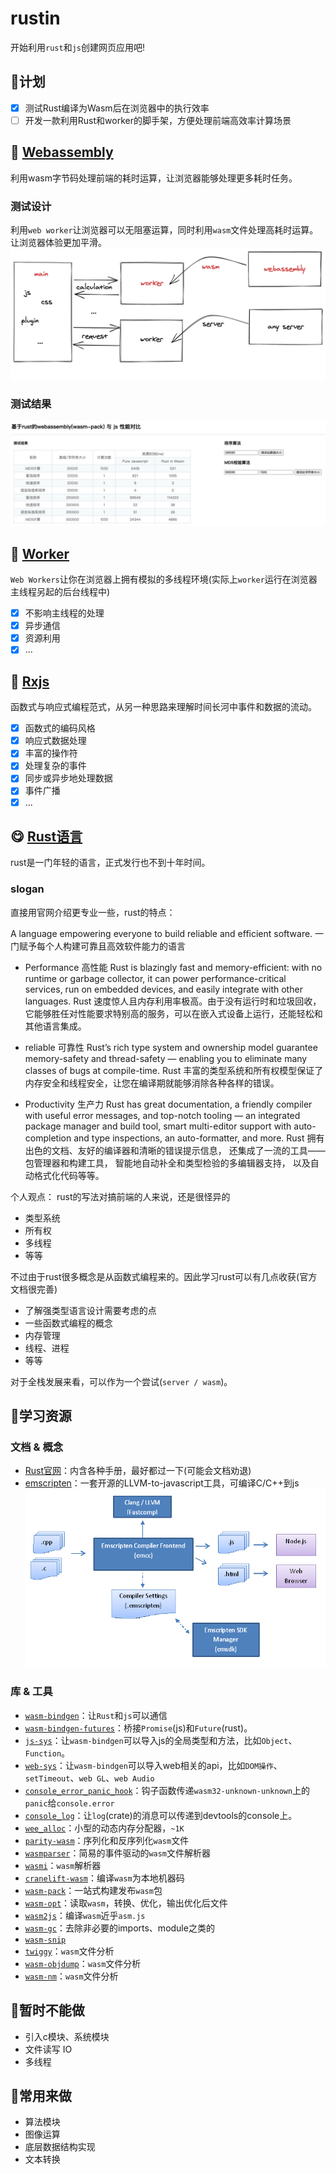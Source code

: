 # rustin

开始利用`rust`和`js`创建网页应用吧!

## 📎计划

- [x] 测试Rust编译为Wasm后在浏览器中的执行效率
- [ ] 开发一款利用Rust和worker的脚手架，方便处理前端高效率计算场景

## 🚀 [Webassembly](https://webassembly.github.io/spec/core/)
利用wasm字节码处理前端的耗时运算，让浏览器能够处理更多耗时任务。

### 测试设计
利用`web worker`让浏览器可以无阻塞运算，同时利用`wasm`文件处理高耗时运算。让浏览器体验更加平滑。
![design](./img/framework.png)

### 测试结果
![benchmark](./img/benchmark-1.jpeg)

## 🧵 [Worker](https://developer.mozilla.org/en-US/docs/Web/API/Web_Workers_API/Using_web_workers)

`Web Workers`让你在浏览器上拥有模拟的多线程环境(实际上`worker`运行在浏览器主线程另起的后台线程中)

- [x] 不影响主线程的处理
- [x] 异步通信
- [x] 资源利用
- [x] ...

## 🐂 [Rxjs](https://github.com/ReactiveX/RxJS)

函数式与响应式编程范式，从另一种思路来理解时间长河中事件和数据的流动。

- [x] 函数式的编码风格
- [x] 响应式数据处理
- [x] 丰富的操作符
- [x] 处理复杂的事件
- [x] 同步或异步地处理数据
- [x] 事件广播
- [x] ...

## 😋 [Rust语言](https://www.rust-lang.org/)

rust是一门年轻的语言，正式发行也不到十年时间。

### slogan

直接用官网介绍更专业一些，rust的特点：

A language empowering everyone to build reliable and efficient software.
一门赋予每个人构建可靠且高效软件能力的语言

- Performance 高性能
  Rust is blazingly fast and memory-efficient: with no runtime or garbage collector, it can power performance-critical services, run on embedded devices, and easily integrate with other languages.
  Rust 速度惊人且内存利用率极高。由于没有运行时和垃圾回收，它能够胜任对性能要求特别高的服务，可以在嵌入式设备上运行，还能轻松和其他语言集成。

- reliable 可靠性
  Rust’s rich type system and ownership model guarantee memory-safety and thread-safety — enabling you to eliminate many classes of bugs at compile-time.
  Rust 丰富的类型系统和所有权模型保证了内存安全和线程安全，让您在编译期就能够消除各种各样的错误。

- Productivity 生产力
  Rust has great documentation, a friendly compiler with useful error messages, and top-notch tooling — an integrated package manager and build tool, smart multi-editor support with auto-completion and type inspections, an auto-formatter, and more.
  Rust 拥有出色的文档、友好的编译器和清晰的错误提示信息， 还集成了一流的工具——包管理器和构建工具， 智能地自动补全和类型检验的多编辑器支持， 以及自动格式化代码等等。

个人观点：
  rust的写法对搞前端的人来说，还是很怪异的
  - 类型系统
  - 所有权
  - 多线程
  - 等等

  不过由于rust很多概念是从函数式编程来的。因此学习rust可以有几点收获(官方文档很完善)
  - 了解强类型语言设计需要考虑的点
  - 一些函数式编程的概念
  - 内存管理
  - 线程、进程
  - 等等

  对于全栈发展来看，可以作为一个尝试(`server / wasm`)。
  
## 📖学习资源

### 文档 & 概念
- [Rust官网](https://www.rust-lang.org/zh-CN/)：内含各种手册，最好都过一下(可能会文档劝退)
- [emscripten](https://emscripten.org/)：一套开源的LLVM-to-javascript工具，可编译C/C++到js
  ![](./img/EmscriptenToolchain.png)

### 库 & 工具
- [`wasm-bindgen`](https://crates.io/crates/wasm-bindgen)：让`Rust`和`js`可以通信
- [`wasm-bindgen-futures`](https://crates.io/crates/wasm-bindgen-futures)：桥接`Promise`(js)和`Future`(rust)。
- [`js-sys`](https://crates.io/crates/js-sys)：让`wasm-bindgen`可以导入js的全局类型和方法，比如`Object`、`Function`。
- [`web-sys`](https://crates.io/crates/web-sys)：让`wasm-bindgen`可以导入web相关的api，比如`DOM操作`、`setTimeout`、`web GL`、`web Audio`
- [`console_error_panic_hook`](https://crates.io/crates/console_error_panic_hook)：钩子函数传递`wasm32-unknown-unknown`上的`panic`给`console.error`
- [`console_log`](https://crates.io/crates/console_log)：让`log`(crate)的消息可以传递到devtools的console上。
- [`wee_alloc`](https://crates.io/crates/wee_alloc)：小型的动态内存分配器，`~1K`
- [`parity-wasm`](https://crates.io/crates/parity-wasm)：序列化和反序列化`wasm`文件
- [`wasmparser`](https://crates.io/crates/wasmparser)：简易的事件驱动的`wasm`文件解析器
- [`wasmi`](https://crates.io/crates/wasmi)：`wasm`解析器
- [`cranelift-wasm`](https://crates.io/crates/cranelift-wasm)：编译`wasm`为本地机器码
- [`wasm-pack`](https://github.com/rustwasm/wasm-pack)：一站式构建发布`wasm`包
- [`wasm-opt`](https://github.com/WebAssembly/binaryen)：读取`wasm`，转换、优化，输出优化后文件
- [`wasm2js`](https://github.com/WebAssembly/binaryen)：编译`wasm`近乎`asm.js`
- [`wasm-gc`](https://github.com/alexcrichton/wasm-gc)：去除非必要的imports、module之类的
- [`wasm-snip`](https://github.com/rustwasm/wasm-snip)
- [`twiggy`](https://github.com/rustwasm/twiggy)：`wasm`文件分析
- [`wasm-objdump`](https://github.com/WebAssembly/wabt)：`wasm`文件分析
- [`wasm-nm`](https://github.com/fitzgen/wasm-nm)：`wasm`文件分析

## 🌚暂时不能做

- 引入c模块、系统模块
- 文件读写 IO
- 多线程

## 🌝常用来做

- 算法模块
- 图像运算
- 底层数据结构实现
- 文本转换